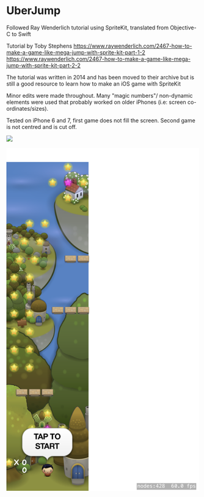 # UberJump
Followed Ray Wenderlich tutorial using SpriteKit, translated from Objective-C to Swift 

Tutorial by Toby Stephens
https://www.raywenderlich.com/2467-how-to-make-a-game-like-mega-jump-with-sprite-kit-part-1-2
https://www.raywenderlich.com/2467-how-to-make-a-game-like-mega-jump-with-sprite-kit-part-2-2

The tutorial was written in 2014 and has been moved to their archive but is still a good resource to learn how to make an iOS game with SpriteKit

Minor edits were made throughout. Many "magic numbers"/ non-dynamic elements were used that probably worked on older iPhones (i.e: screen co-ordinates/sizes). 

Tested on iPhone 6 and 7, first game does not fill the screen. Second game is not centred and is cut off.  

![](uberJump.gif)

![](uberJump.png)
